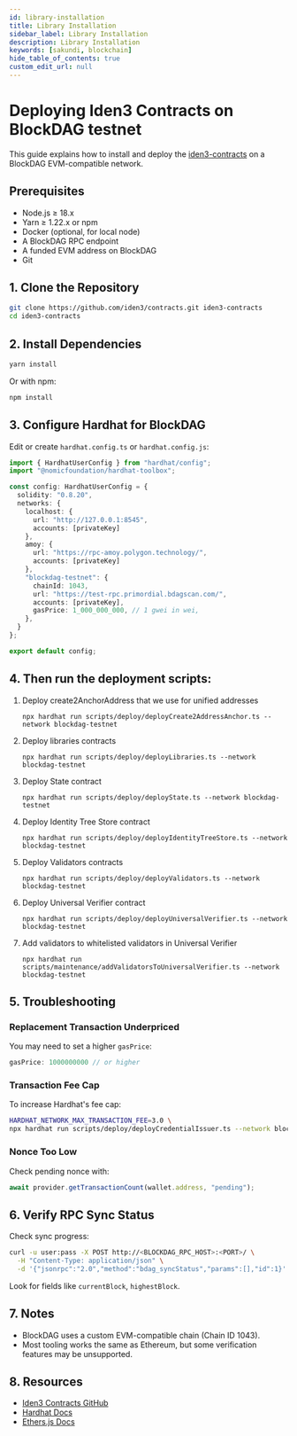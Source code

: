 ```yaml
---
id: library-installation
title: Library Installation
sidebar_label: Library Installation
description: Library Installation
keywords: [sakundi, blockchain]
hide_table_of_contents: true
custom_edit_url: null
---
```


# Deploying Iden3 Contracts on BlockDAG testnet

This guide explains how to install and deploy the [iden3-contracts](https://github.com/iden3/contracts) on a BlockDAG EVM-compatible network.

## Prerequisites

- Node.js ≥ 18.x
- Yarn ≥ 1.22.x or npm
- Docker (optional, for local node)
- A BlockDAG RPC endpoint
- A funded EVM address on BlockDAG
- Git

## 1. Clone the Repository

```bash
git clone https://github.com/iden3/contracts.git iden3-contracts
cd iden3-contracts
```

## 2. Install Dependencies

```bash
yarn install
```

Or with npm:

```bash
npm install
```

## 3. Configure Hardhat for BlockDAG

Edit or create `hardhat.config.ts` or `hardhat.config.js`:

```ts
import { HardhatUserConfig } from "hardhat/config";
import "@nomicfoundation/hardhat-toolbox";

const config: HardhatUserConfig = {
  solidity: "0.8.20",
  networks: {
    localhost: {
      url: "http://127.0.0.1:8545",
      accounts: [privateKey]
    },
    amoy: {
      url: "https://rpc-amoy.polygon.technology/",
      accounts: [privateKey]
    },
    "blockdag-testnet": {
      chainId: 1043,
      url: "https://test-rpc.primordial.bdagscan.com/",
      accounts: [privateKey],
      gasPrice: 1_000_000_000, // 1 gwei in wei,
    },
  }
};

export default config;
```

## 4. Then run the deployment scripts:

1. Deploy create2AnchorAddress that we use for unified addresses
   ```shell
   npx hardhat run scripts/deploy/deployCreate2AddressAnchor.ts --network blockdag-testnet
   ```
2. Deploy libraries contracts
   ```shell
   npx hardhat run scripts/deploy/deployLibraries.ts --network blockdag-testnet
   ```
3. Deploy State contract
   ```shell
   npx hardhat run scripts/deploy/deployState.ts --network blockdag-testnet
   ```
4. Deploy Identity Tree Store contract
   ```
   npx hardhat run scripts/deploy/deployIdentityTreeStore.ts --network blockdag-testnet
   ```
5. Deploy Validators contracts
   ```
   npx hardhat run scripts/deploy/deployValidators.ts --network blockdag-testnet
   ```
6. Deploy Universal Verifier contract
   ```
   npx hardhat run scripts/deploy/deployUniversalVerifier.ts --network blockdag-testnet
   ```
7. Add validators to whitelisted validators in Universal Verifier
   ```
   npx hardhat run scripts/maintenance/addValidatorsToUniversalVerifier.ts --network blockdag-testnet

## 5. Troubleshooting

### Replacement Transaction Underpriced

You may need to set a higher `gasPrice`:

```ts
gasPrice: 1000000000 // or higher
```

### Transaction Fee Cap

To increase Hardhat's fee cap:

```bash
HARDHAT_NETWORK_MAX_TRANSACTION_FEE=3.0 \
npx hardhat run scripts/deploy/deployCredentialIssuer.ts --network blockdag
```

### Nonce Too Low

Check pending nonce with:

```js
await provider.getTransactionCount(wallet.address, "pending");
```

## 6. Verify RPC Sync Status

Check sync progress:

```bash
curl -u user:pass -X POST http://<BLOCKDAG_RPC_HOST>:<PORT>/ \
  -H "Content-Type: application/json" \
  -d '{"jsonrpc":"2.0","method":"bdag_syncStatus","params":[],"id":1}'
```

Look for fields like `currentBlock`, `highestBlock`.

## 7. Notes

- BlockDAG uses a custom EVM-compatible chain (Chain ID 1043).
- Most tooling works the same as Ethereum, but some verification features may be unsupported.

## 8. Resources

- [Iden3 Contracts GitHub](https://github.com/iden3/contracts)
- [Hardhat Docs](https://hardhat.org)
- [Ethers.js Docs](https://docs.ethers.org)

